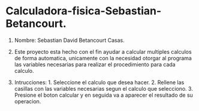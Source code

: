 # Calculadora-fisica-Sebastian-Betancourt.

1. Nombre: Sebastian David Betancourt Casas.

2. Este proyecto esta hecho con el fin ayudar a calcular multiples calculos de forma automatica, unicamente con la necesidad otorgar al programa las variables
 necesarias para realizar el procedimiento para cada calculo.

3. Intrucciones: 1. Seleccione el calculo que desea hacer.
                 2. Rellene las casillas con las variables necesarias segun el calculo que selecciono.
                 3. Presione el boton calcular y en seguida va a aparecer el resultado de su operacion.
